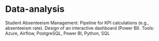 # Data-analysis
 Student Absenteeism Management:  Pipeline for KPI calculations (e.g., absenteeism rate).  Design of an interactive dashboard (Power BI).  Tools: Azure, Airflow, PostgreSQL, Power BI, Python, SQL
